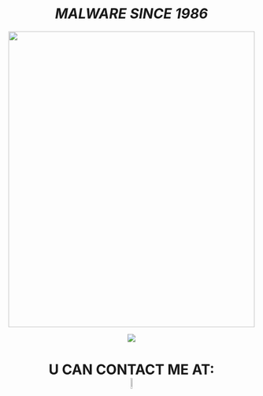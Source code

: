 

   <h1 align="center">  <em><strong>  MALWARE SINCE 1986  </strong></em>   </h1> 
  
  
 

  
  
   <p align="center"><img src="https://media1.tenor.com/images/80c1604585f2ea5160e0a7d4a8cd3400/tenor.gif" width="500px" height="600px" /> </p> 


 
                
  <p align="center"> <img src="https://visitor-badge.glitch.me/badge?page_id=page.id" /> </p> 
  
  <h1 align="center"> <strong><dt>U CAN CONTACT ME AT: </dt></strong>    
   <a href="mailto:Mr-ORCA666@protonmail.com"> <img src="https://user-images.githubusercontent.com/66519611/130907687-5dadc050-1f5a-4243-8efe-4495afe0aceb.png" width="7.5%"/> </a>
  
   
   
   
<h1 align="center">  <em><strong> </strong></em>   </h1> 
  
